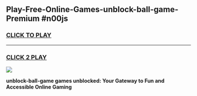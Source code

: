 
## Play-Free-Online-Games-unblock-ball-game-Premium #n00js
<h3>
<a href="https://premium.freeplayer.one?title=unblock-ball-game&ref=8M">CLICK TO PLAY</a></h3>
<hr>

<h3>
<a href="https://premium.freeplayer.one?title=unblock-ball-game&ref=8M">CLICK 2 PLAY</a>
  
</h3>

<a href="https://premium.freeplayer.one?title=unblock-ball-game&ref=8M"><img src="https://clearcache.store/games.png"></a>


**unblock-ball-game games unblocked: Your Gateway to Fun and Accessible Online Gaming**
